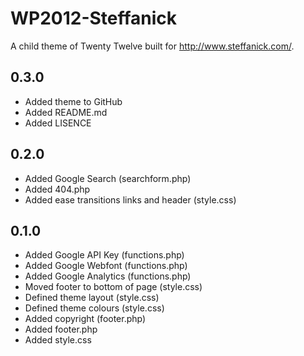 # WP2012-Steffanick
A child theme of Twenty Twelve built for http://www.steffanick.com/.

## 0.3.0
* Added theme to GitHub
* Added README.md
* Added LISENCE

## 0.2.0
* Added Google Search (searchform.php)
* Added 404.php
* Added ease transitions links and header (style.css)

## 0.1.0
* Added Google API Key (functions.php)
* Added Google Webfont (functions.php)
* Added Google Analytics (functions.php)
* Moved footer to bottom of page (style.css)
* Defined theme layout (style.css)
* Defined theme colours (style.css)
* Added copyright (footer.php)
* Added footer.php
* Added style.css